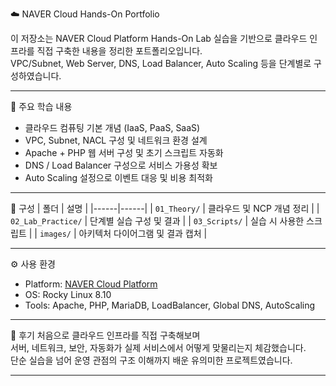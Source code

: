 ☁️ NAVER Cloud Hands-On Portfolio

이 저장소는 NAVER Cloud Platform Hands-On Lab 실습을 기반으로 클라우드 인프라를 직접 구축한 내용을 정리한 포트폴리오입니다.  
VPC/Subnet, Web Server, DNS, Load Balancer, Auto Scaling 등을 단계별로 구성하였습니다.

---

🧠 주요 학습 내용
- 클라우드 컴퓨팅 기본 개념 (IaaS, PaaS, SaaS)
- VPC, Subnet, NACL 구성 및 네트워크 환경 설계
- Apache + PHP 웹 서버 구성 및 초기 스크립트 자동화
- DNS / Load Balancer 구성으로 서비스 가용성 확보
- Auto Scaling 설정으로 이벤트 대응 및 비용 최적화

---

📂 구성
| 폴더 | 설명 |
|------|------|
| `01_Theory/` | 클라우드 및 NCP 개념 정리 |
| `02_Lab_Practice/` | 단계별 실습 구성 및 결과 |
| `03_Scripts/` | 실습 시 사용한 스크립트 |
| `images/` | 아키텍처 다이어그램 및 결과 캡처 |

---

⚙️ 사용 환경
- Platform: [NAVER Cloud Platform](https://www.ncloud.com)
- OS: Rocky Linux 8.10
- Tools: Apache, PHP, MariaDB, LoadBalancer, Global DNS, AutoScaling

---

💬 후기
처음으로 클라우드 인프라를 직접 구축해보며  
서버, 네트워크, 보안, 자동화가 실제 서비스에서 어떻게 맞물리는지 체감했습니다.  
단순 실습을 넘어 운영 관점의 구조 이해까지 배운 유의미한 프로젝트였습니다.

---
